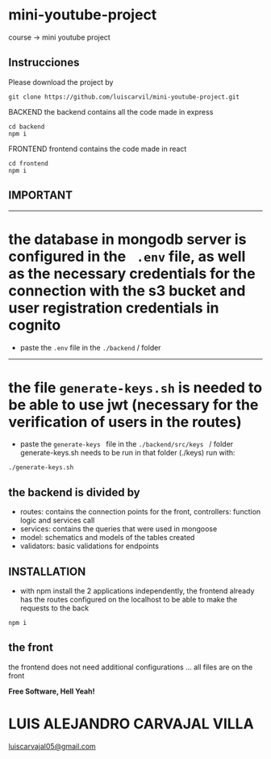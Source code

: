# mini-youtube-project
course -> mini youtube project
## Instrucciones

Please download the project by 
```
git clone https://github.com/luiscarvil/mini-youtube-project.git
```
BACKEND
the backend contains all the code made in express
```
cd backend
npm i
```


FRONTEND
frontend contains the code made in react
```
cd frontend
npm i
```
## IMPORTANT
--------------------------------------------
# the database in mongodb server is configured in the ``` .env``` file, as well as the necessary credentials for the connection with the s3 bucket and user registration credentials in cognito

- paste the ``` .env ``` file in the ```./backend``` / folder
 
-----------------------------------------------------------------
# the file ``` generate-keys.sh ``` is needed to be able to use jwt (necessary for the verification of users in the routes)
- paste the ```generate-keys ``` file in the ```./backend/src/keys ``` / folder
generate-keys.sh needs to be run in that folder (./keys)
run with:
```
./generate-keys.sh
```



## the backend is divided by
- routes: contains the connection points for the front, controllers: function logic and services call 
-  services: contains the queries that were used in mongoose
- model: schematics and models of the tables created
- validators: basic validations for endpoints
## INSTALLATION
- with npm install the 2 applications independently, the frontend already has the routes configured on the localhost to be able to make the requests to the back
```
npm i
```
## the front

the frontend does not need additional configurations ... all files are on the front



**Free Software, Hell Yeah!**

# LUIS ALEJANDRO CARVAJAL VILLA
luiscarvajal05@gmail.com
